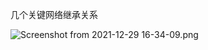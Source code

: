 几个关键网络继承关系

![Screenshot from 2021-12-29 16-34-09.png](https://s2.loli.net/2021/12/29/Q4hyIe7tmBR15uW.png)